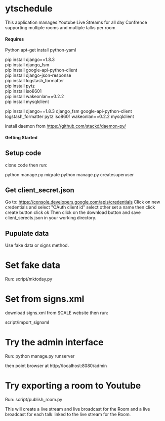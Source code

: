 # ytschedule

This application manages Youtube Live Streams for all day Confrence supporting multiple rooms and mutliple talks per room.

#### Requires
Python
apt-get install python-yaml

pip install django==1.8.3<br />
pip install django_fsm<br />
pip install google-api-python-client<br />
pip install django-json-response<br />
pip install logstash_formatter<br />
pip install pytz<br />
pip install iso8601<br />
pip install wakeonlan==0.2.2<br />
pip install mysqlclient<br />

pip install django==1.8.3 django_fsm google-api-python-client logstash_formatter pytz iso8601 wakeonlan==0.2.2 mysqlclient



install daemon from https://github.com/stackd/daemon-py/

#### Getting Started

## Setup code
clone code then run:

python manage.py migrate
python manage.py createsuperuser

## Get client_secret.json
Go to: https://console.developers.google.com/apis/credentials 
Click on new credentials and select "OAuth client id"
select other
set a name
then click create button
click ok
Then click on the download button and save client_serects.json in your working directory.


## Pupulate data
Use fake data or signs method.

# Set fake data
Run: script/mktoday.py

# Set from signs.xml
download signs.xml from SCALE website then run:

script/import_signxml

# Try the admin interface
Run: python manage.py runserver

then point browser at http://localhost:8080/admin 

# Try exporting a room to Youtube
Run: script/publish_room.py

This will create a live stream and live broadcast for the Room and a live broadcast for each talk linked to the live stream for the Room.


